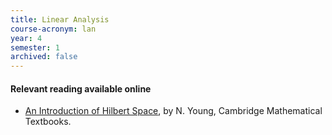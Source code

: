 ```yaml
---
title: Linear Analysis
course-acronym: lan
year: 4
semester: 1
archived: false
---
```


#### Relevant reading available online

- [An Introduction of Hilbert Space](https://discovered.ed.ac.uk/permalink/f/1s15qcp/TN_cdi_askewsholts_vlebooks_9781107713031), by N. Young, Cambridge Mathematical Textbooks.